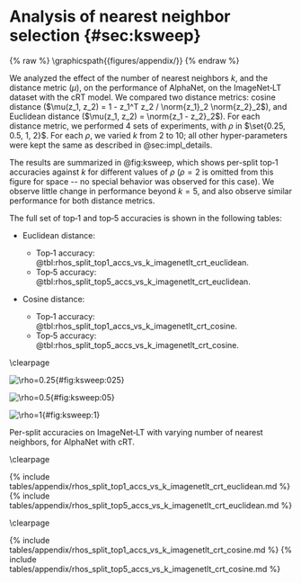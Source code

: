 # Analysis of nearest neighbor selection {#sec:ksweep}

{% raw %}
\graphicspath{{figures/appendix/}}
{% endraw %}

We analyzed the effect of the number of nearest neighbors $k$, and the
distance metric ($\mu$), on the performance of AlphaNet, on the
ImageNet‑LT dataset with the cRT model. We compared two distance
metrics: cosine distance ($\mu(z_1, z_2) = 1 - z_1^T z_2 / \norm{z_1}_2
\norm{z_2}_2$), and Euclidean distance ($\mu(z_1, z_2) = \norm{z_1 -
z_2}_2$). For each distance metric, we performed 4 sets of experiments,
with $\rho$ in $\set{0.25, 0.5, 1, 2}$. For each $\rho$, we varied $k$
from 2 to 10; all other hyper-parameters were kept the same as described
in @sec:impl_details.

The results are summarized in @fig:ksweep, which shows per-split top‑1
accuracies against $k$ for different values of $\rho$ ($\rho=2$ is
omitted from this figure for space -- no special behavior was observed
for this case). We observe little change in performance beyond $k=5$,
and also observe similar performance for both distance metrics.

The full set of top‑1 and top‑5 accuracies is shown in the following
tables:

* Euclidean distance:
  * Top‑1 accuracy:
    @tbl:rhos_split_top1_accs_vs_k_imagenetlt_crt_euclidean.
  * Top‑5 accuracy:
    @tbl:rhos_split_top5_accs_vs_k_imagenetlt_crt_euclidean.

* Cosine distance:
  * Top‑1 accuracy:
    @tbl:rhos_split_top1_accs_vs_k_imagenetlt_crt_cosine.
  * Top‑5 accuracy:
    @tbl:rhos_split_top5_accs_vs_k_imagenetlt_crt_cosine.

\clearpage

<div id="fig:ksweep">

![$\rho=0.25$](figures/appendix/euclidean_cosine_split_accs_vs_k_imagenetlt_crt_rho_025){#fig:ksweep:025}

![$\rho=0.5$](figures/appendix/euclidean_cosine_split_accs_vs_k_imagenetlt_crt_rho_05){#fig:ksweep:05}

![$\rho=1$](figures/appendix/euclidean_cosine_split_accs_vs_k_imagenetlt_crt_rho_1){#fig:ksweep:1}

Per-split accuracies on ImageNet‑LT with varying number of nearest
neighbors, for AlphaNet with cRT.

</div>

\clearpage

{% include tables/appendix/rhos_split_top1_accs_vs_k_imagenetlt_crt_euclidean.md %}
{% include tables/appendix/rhos_split_top5_accs_vs_k_imagenetlt_crt_euclidean.md %}

\clearpage

{% include tables/appendix/rhos_split_top1_accs_vs_k_imagenetlt_crt_cosine.md %}
{% include tables/appendix/rhos_split_top5_accs_vs_k_imagenetlt_crt_cosine.md %}
